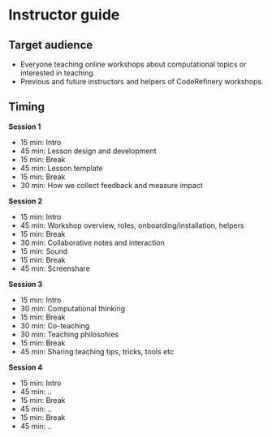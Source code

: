 # Instructor guide


## Target audience

- Everyone teaching online workshops about computational topics or interested in teaching.
- Previous and future instructors and helpers of CodeRefinery workshops.


## Timing

**Session 1**
- 15 min: Intro
- 45 min: Lesson design and development
- 15 min: Break
- 45 min: Lesson template
- 15 min: Break
- 30 min: How we collect feedback and measure impact

**Session 2**
- 15 min: Intro
- 45 min: Workshop overview, roles, onboarding/installation, helpers
- 15 min: Break
- 30 min: Collaborative notes and interaction
- 15 min: Sound
- 15 min: Break
- 45 min: Screenshare

**Session 3**

- 15 min: Intro
- 30 min: Computational thinking
- 15 min: Break
- 30 min: Co-teaching
- 30 min: Teaching philosohies
- 15 min: Break
- 45 min: Sharing teaching tips, tricks, tools etc

**Session 4**

- 15 min: Intro
- 45 min: ..
- 15 min: Break
- 45 min: ..
- 15 min: Break
- 45 min: ..

